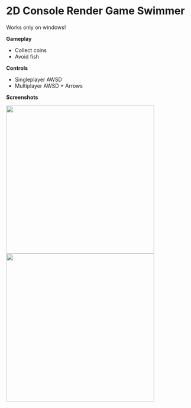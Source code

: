 # 2D Console Render Game Swimmer
Works only on windows!

**Gameplay**
- Collect coins
- Avoid fish



**Controls**
- Singleplayer AWSD
- Multiplayer AWSD + Arrows



**Screenshots**

<img src="https://i.ibb.co/fXbwMb8/1.png" width="400" height="400" />        <img src="https://i.ibb.co/Nmt8SgZ/2.png" width="400" height="400" />


